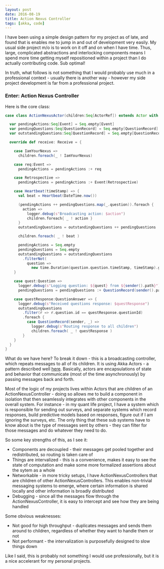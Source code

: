 ```yaml
---
layout: post
date: 2016-08-19
title: Action Nexus Controller
tags: [akka, code]
---
```


I have been using a simple design pattern for my project as of late, and found that is enables me to jump in and out of development very easily.  My usual side project m/o is to work on it off and on when I have time.  Thus, large, complicated abstractions and interlocking components means I spend more time getting myself repositioned within a project than I do actually contributing code.  Sub optimal!

In truth, what follows is not something that I would probably use much in a professional context - usually there is another way - however my side project development is far from a professional project.

### Enter: Action Nexus Controller

Here is the core class:

```scala
case class ActionNexusActor(children:Seq[ActorRef]) extends Actor with LazyLogging{

  var pendingActions:Seq[Event] = Seq.empty[Event]
  var pendingQuestions:Seq[QuestionRecord] = Seq.empty[QuestionRecord]
  var outstandingQuestions:Seq[QuestionRecord] = Seq.empty[QuestionRecord]

  override def receive: Receive = {

    case IamYourNexus =>
      children.foreach(_ ! IamYourNexus)

    case req:Event =>
      pendingActions = pendingActions :+ req

    case Retrospective =>
      pendingActions = pendingActions :+ Event(Retrospective)

    case Heartbeat(timeStamp) => {
      val beat = Heartbeat(DateTime.now())

      (pendingActions ++ pendingQuestions.map(_.question)).foreach {
        action =>
          logger.debug(s"Broadcasting action: $action")
          children.foreach{ _ ! action }
      }
      outstandingQuestions = outstandingQuestions ++ pendingQuestions

      children.foreach( _ ! beat )

      pendingActions = Seq.empty
      pendingQuestions = Seq.empty
      outstandingQuestions = outstandingQuestions
        .filterNot(
          question =>
            new time.Duration(question.question.timeStamp, timeStamp).getStandardSeconds > question.question.timeout.toSeconds)
    }

    case quest:Question =>
      logger.debug(s"Logging question: ${quest} from ${sender().path}")
      pendingQuestions = pendingQuestions :+ QuestionRecord(sender().path, quest)

    case questResponse:QuestionAnswer => {
      logger.debug(s"Received questions response: $questResponse")
      outstandingQuestions
        .filter(r => r.question.id == questResponse.questionId)
        .foreach {
          case QuestionRecord(sender, _) =>
            logger.debug(s"Routing response to all children")
            children.foreach( _ ! questResponse )
        }
    }
  }
}
```

What do we have here?  To break it down - this is a broadcasting controller, which repeats messages to all of its children.  It is using Akka Actors - a pattern described well [here](http://doc.akka.io/docs/akka/current/scala/actors.html).  Basically, actors are encapsulations of state and behavior that communicate (most of the time asynchronously) by passing messages back and forth.   

Most of the logic of my projects lives within Actors that are children of an ActionNexusController - doing so allows me to build a component in isolation that then seamlessly integrates with other components in the overall system.  For instance - in my quant life project, I have a system which is responsible for sending out surveys, and separate systems which record responses, build predictive models based on responses, figure out if I am ignoring the surveys, etc.  The only thing that these sub systems have to know about is the type of messages sent by others - they can filter for those messages and do whatever they need to do.

So some key strengths of this, as I see it:

* Components are decoupled - their messages get pooled together and redistributed, so routing is taken care of
* Things are intervalized - this is a convenience, makes it easy to see the state of computation and make some more formalized assertions about the sytem as a whole
* Networkable - in more tricky setups, I have ActionNexusControllers that are children of other ActionNexusControllers.  This enables non-trivial messaging systems to emerge, where certain information is shared locally and other information is broadly distributed
* Debugging - since all the messages flow through the ActionNexusController, it is easy to intercept and see how they are being handled

Some obvious weaknesses:

* Not good for high throughput - duplicates messages and sends them around to children, regardless of whether they want to handle them or not
* Not performant - the intervalization is purposefully designed to slow things down

Like I said, this is probably not something I would use professionally, but it is a nice accelerant for my personal projects.
